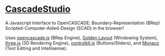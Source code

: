 # [CascadeStudio](https://zalo.github.io/CascadeStudio/)
 A Javascript Interface to OpenCASCADE; Boundary-Representation (BRep) Scripted-Computer-Aided-Design (SCAD) in the browser!
 
 Uses [opencascade.js](https://github.com/donalffons/opencascade.js) (BRep Engine), [Golden Layout](https://github.com/golden-layout/golden-layout) (Windowing System), [three.js](https://github.com/mrdoob/three.js/) (3D Rendering Engine), [controlkit.js](https://github.com/automat/controlkit.js) (Buttons/Sliders), and [Monaco](https://github.com/microsoft/monaco-editor) (Text Editing and Intellisense).

